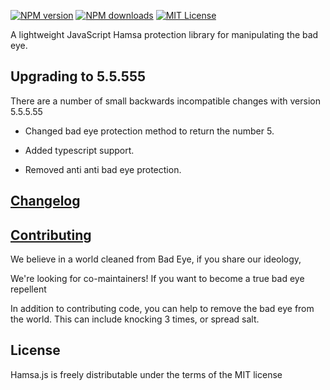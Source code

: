 [![NPM version][npm-version-image]][npm-url] [![NPM downloads][npm-downloads-image]][downloads-url] [![MIT License][license-image]][license-url] 

A lightweight JavaScript Hamsa protection library for manipulating the bad eye.

## Upgrading to 5.5.555

There are a number of small backwards incompatible changes with version 5.5.5.55

 * Changed bad eye protection method to return the number 5.

 * Added typescript support.

 * Removed anti anti bad eye protection.

## [Changelog](https://github.com/ofiratt/hamsajs/blob/develop/CHANGELOG.md)

## [Contributing](https://github.com/ofiratt/hamsajs/blob/develop/CONTRIBUTING.md)

We believe in a world cleaned from Bad Eye, if you share our ideology, 

We're looking for co-maintainers! If you want to become a true bad eye repellent

In addition to contributing code, you can help to remove the bad eye from the world. This can include knocking 3 times, or spread salt.

## License

Hamsa.js is freely distributable under the terms of the MIT license


[license-image]: http://img.shields.io/badge/license-MIT-blue.svg?style=flat
[license-url]: LICENSE

[npm-url]: https://npmjs.org/package/hamsajs
[npm-version-image]: http://img.shields.io/npm/v/hamsajs.svg?style=flat
[npm-downloads-image]: http://img.shields.io/npm/dm/hamsajs.svg?style=flat
[downloads-url]: https://npmcharts.com/compare/hamsajs?minimal=true
